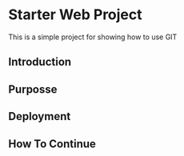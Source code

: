 # Starter Web Project

This is a simple project for showing how to use GIT

## Introduction

## Purposse

## Deployment

## How To Continue
